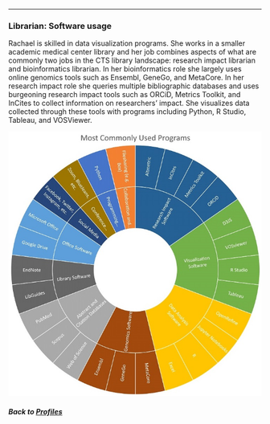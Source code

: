 ---
### Librarian: Software usage

Rachael is skilled in data visualization programs. She works in a smaller academic medical center library and her job combines aspects of what are commonly two jobs in the CTS library landscape: research impact librarian and bioinformatics librarian. In her bioinformatics role she largely uses online genomics tools such as Ensembl, GeneGo, and MetaCore. In her research impact role she queries multiple bibliographic databases and uses burgeoning research impact tools such as ORCiD, Metrics Toolkit, and InCites to collect information on researchers’ impact. She visualizes data collected through these tools with programs including Python, R Studio, Tableau, and VOSViewer.

![](../../images/Librarian_SC.jpg)

##### Back to [Profiles](index.md)
